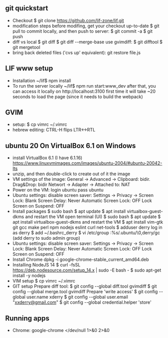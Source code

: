 ## git quickstart
- Checkout
  $ git clone https://github.com/lif-zone/lif.git
- modification steps
  before modifing, get your checkout up-to-date
  $ git pull
  to commit locally, and then push to server:
  $ git commit -a
  $ git push
- diff vs local
  $ git diff
  $ git diff --merge-base
  use gvimdiff:
  $ git difftool
  $ git mergetool
- bring back deleted files ('cvs up' equivalent):
  git restore file.js

## LIF www setup
- Installation
  ~/lif$ npm install
- To run the server locally
  ~/lif$ npm run start:www_dev
  after that, you can access it locally on http://localhost:3100
  first time it will take ~20 seconds to load the page (since it needs to
  build the webpack)

## GVIM
- setup:
  $ cp vimrc ~/.vimrc
- hebrew editing: CTRL-H flips LTR<->RTL

## ubuntu 20 On VirtualBox 6.1 on Windows
- install VirtualBox 6.1 (I have 6.1.16)
  https://www.linuxvmimages.com/images/ubuntu-2004/#ubuntu-20042-lts
- unzip, and then double-click to create out of it the image
- VM settings of the image:
  General -> Advanced -> Clipboard: bidir. Drag&Drop: bidir
  Networt -> Adapter -> Attached to: NAT
- Power on the VM:
  login ubuntu pass ubuntu
- Ubuntu settings: disable screen saver:
  Settings -> Privacy -> Screen Lock:
  Blank Screen Delay: Never
  Automatic Screen Lock: OFF
  Lock Screen on Suspend: OFF
- Install packages
  $ sudo bash
  $ apt update
  $ apt install virtualbox-guest-dkms
  and restart the VM
  open terminal (UI)
  $ sudo bash
  $ apt update
  $ apt install virtualbox-guest-dkms
  and restart the VM
  $ apt install vim-gtk git gcc make perl npm nodejs eslint curl net-tools
  $ adduser derry
  log in as derry
  $ add ~/.bashrc_derry
  $ vi /etc/group :%s/.ubuntu/\0,derry/gc (add derry to sudo admin group)
- Ubuntu settings: disable screen saver:
  Settings -> Privacy -> Screen Lock:
  Blank Screen Delay: Never
  Automatic Screen Lock: OFF
  Lock Screen on Suspend: OFF
- Install Chrome
  dpkg -i google-chrome-stable_current_amd64.deb
- Installing NodeJS 14
  $ curl -fsSL https://deb.nodesource.com/setup_14.x | sudo -E bash -
  $ sudo apt-get install -y nodejs
- VIM setup
  $ cp vimrc ~/.vimrc
- GIT setup
  Prepare diff tool:
  $ git config --global diff.tool gvimdiff
  $ git config --global merge.tool gvimdiff
  Prepare 'write access'
  $ git config --global user.name xderry
  $ git config --global user.email "xxderry@gmail.com"
  $ git config --global credential.helper 'store'

## Running apps
- Chrome: google-chrome </dev/null 1>&0 2>&0

